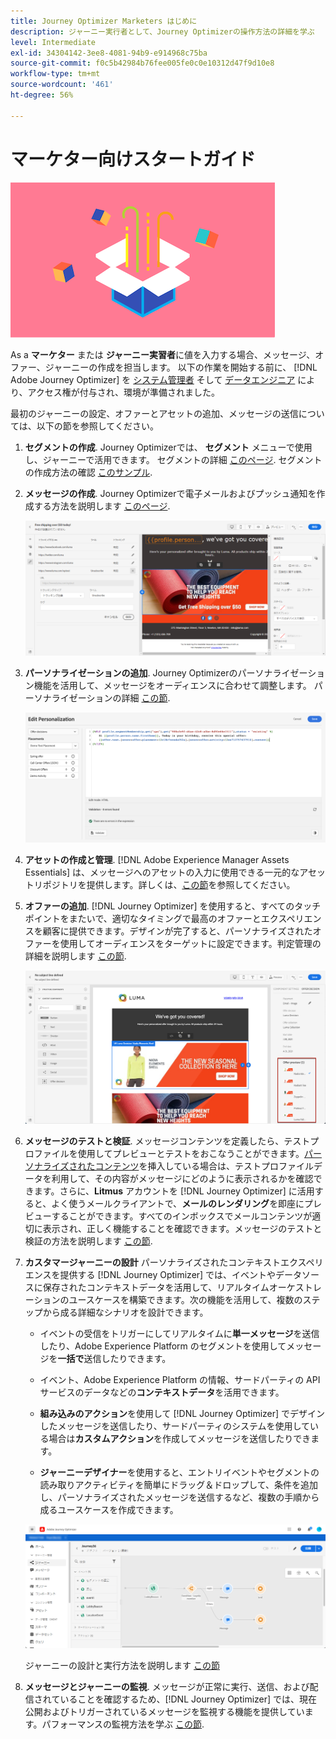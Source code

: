 ```yaml
---
title: Journey Optimizer Marketers はじめに
description: ジャーニー実行者として、Journey Optimizerの操作方法の詳細を学ぶ
level: Intermediate
exl-id: 34304142-3ee8-4081-94b9-e914968c75ba
source-git-commit: f0c5b42984b76fee005fe0c0e10312d47f9d10e8
workflow-type: tm+mt
source-wordcount: '461'
ht-degree: 56%

---
```


# マーケター向けスタートガイド

![マーケター](assets/do-not-localize/user-3.png)

As a **マーケター** または **ジャーニー実習者**&#x200B;に値を入力する場合、メッセージ、オファー、ジャーニーの作成を担当します。 以下の作業を開始する前に、 [!DNL Adobe Journey Optimizer] を [システム管理者](administrator.md) そして [データエンジニア](data-engineer.md) により、アクセス権が付与され、環境が準備されました。

最初のジャーニーの設定、オファーとアセットの追加、メッセージの送信については、以下の節を参照してください。

1. **セグメントの作成**. Journey Optimizerでは、 **セグメント** メニューで使用し、ジャーニーで活用できます。  セグメントの詳細 [このページ](../segment/about-segments.md). セグメントの作成方法の確認 [このサンプル](../segment/creating-a-segment.md).

1. **メッセージの作成**. Journey Optimizerで電子メールおよびプッシュ通知を作成する方法を説明します [このページ](../create-message.md).

   ![](../assets/email_designer_7.png)

1. **パーソナライゼーションの追加**. Journey Optimizerのパーソナライゼーション機能を活用して、メッセージをオーディエンスに合わせて調整します。 パーソナライゼーションの詳細 [この節](../personalization/personalize.md).

   ![](../personalization/assets/perso_ee2.png)

1. **アセットの作成と管理**. [!DNL Adobe Experience Manager Assets Essentials] は、メッセージへのアセットの入力に使用できる一元的なアセットリポジトリを提供します。詳しくは、[この節](../assets-essentials.md)を参照してください。

1. **オファーの追加**. [!DNL Journey Optimizer] を使用すると、すべてのタッチポイントをまたいで、適切なタイミングで最高のオファーとエクスペリエンスを顧客に提供できます。デザインが完了すると、パーソナライズされたオファーを使用してオーディエンスをターゲットに設定できます。判定管理の詳細を説明します [この節](../../using/offers/get-started/starting-offer-decisioning.md).

   ![](../assets/offers-e2e-offers-displayed.png)

1. **メッセージのテストと検証**. メッセージコンテンツを定義したら、テストプロファイルを使用してプレビューとテストをおこなうことができます。[パーソナライズされたコンテンツ](../personalization/personalize.md)を挿入している場合は、テストプロファイルデータを利用して、その内容がメッセージにどのように表示されるかを確認できます。さらに、**Litmus** アカウントを [!DNL Journey Optimizer] に活用すると、よく使うメールクライアントで、**メールのレンダリング**&#x200B;を即座にプレビューすることができます。すべてのインボックスでメールコンテンツが適切に表示され、正しく機能することを確認できます。メッセージのテストと検証の方法を説明します [この節](../preview.md).

1. **カスタマージャーニーの設計** パーソナライズされたコンテキストエクスペリエンスを提供する [!DNL Journey Optimizer] では、イベントやデータソースに保存されたコンテキストデータを活用して、リアルタイムオーケストレーションのユースケースを構築できます。次の機能を活用して、複数のステップから成る詳細なシナリオを設計できます。

   * イベントの受信をトリガーにしてリアルタイムに&#x200B;**単一メッセージ**&#x200B;を送信したり、Adobe Experience Platform のセグメントを使用してメッセージを&#x200B;**一括で**&#x200B;送信したりできます。

   * イベント、Adobe Experience Platform の情報、サードパーティの API サービスのデータなどの&#x200B;**コンテキストデータ**&#x200B;を活用できます。

   * **組み込みのアクション**&#x200B;を使用して [!DNL Journey Optimizer] でデザインしたメッセージを送信したり、サードパーティのシステムを使用している場合は&#x200B;**カスタムアクション**&#x200B;を作成してメッセージを送信したりできます。

   * **ジャーニーデザイナー**&#x200B;を使用すると、エントリイベントやセグメントの読み取りアクティビティを簡単にドラッグ＆ドロップして、条件を追加し、パーソナライズされたメッセージを送信するなど、複数の手順から成るユースケースを作成できます。

   ![](../assets/copy-paste3.png)

   ジャーニーの設計と実行方法を説明します [この節](../building-journeys/journey-gs.md)

1. **メッセージとジャーニーの監視**. メッセージが正常に実行、送信、および配信されていることを確認するため、[!DNL Journey Optimizer] では、現在公開およびトリガーされているメッセージを監視する機能を提供しています。パフォーマンスの監視方法を学ぶ [この節](../message-monitoring.md).
